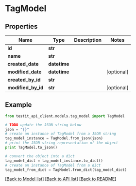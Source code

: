 # TagModel


## Properties
Name | Type | Description | Notes
------------ | ------------- | ------------- | -------------
**id** | **str** |  | 
**name** | **str** |  | 
**created_date** | **datetime** |  | 
**modified_date** | **datetime** |  | [optional] 
**created_by_id** | **str** |  | 
**modified_by_id** | **str** |  | [optional] 

## Example

```python
from testit_api_client.models.tag_model import TagModel

# TODO update the JSON string below
json = "{}"
# create an instance of TagModel from a JSON string
tag_model_instance = TagModel.from_json(json)
# print the JSON string representation of the object
print TagModel.to_json()

# convert the object into a dict
tag_model_dict = tag_model_instance.to_dict()
# create an instance of TagModel from a dict
tag_model_from_dict = TagModel.from_dict(tag_model_dict)
```
[[Back to Model list]](../README.md#documentation-for-models) [[Back to API list]](../README.md#documentation-for-api-endpoints) [[Back to README]](../README.md)


